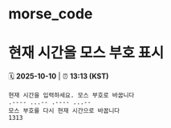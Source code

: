 # morse_code
# 현재 시간을 모스 부호 표시
<!-- MORSE_TIME_START -->
🗓️ **2025-10-10** | ⏰ **13:13 (KST)**

```
현재 시간을 입력하세요. 모스 부호로 바꿉니다
.---- ...-- .---- ...--
모스 부호를 다시 현재 시간으로 바꿉니다
1313
```
<!-- MORSE_TIME_END -->
